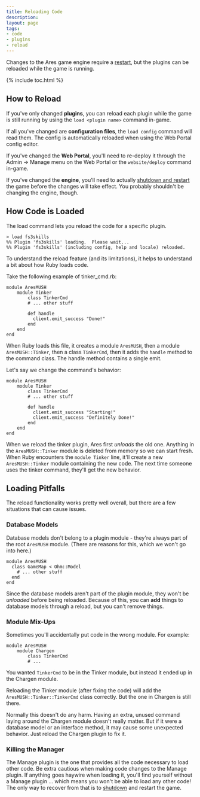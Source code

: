 ```yaml
---
title: Reloading Code
description: 
layout: page
tags:
- code
- plugins
- reload
---
```


Changes to the Ares game engine require a [restart](/tutorials/manage/shutdown.html), but the plugins can be reloaded while the game is running.  

{% include toc.html %}

## How to Reload

If you've only changed **plugins**, you can reload each plugin while the game is still running by using the `load <plugin name>` command in-game. 

If all you've changed are **configuration files**, the `load config` command will read them.  The config is automatically reloaded when using the Web Portal config editor.

If you've changed the **Web Portal**, you'll need to re-deploy it through the Admin -> Manage menu on the Web Portal or the `website/deploy` command in-game. 

If you've changed the **engine**, you'll need to actually [shutdown and restart](/tutorials/manage/shutdown.html) the game before the changes will take effect.  You probably shouldn't be changing the engine, though.

## How Code is Loaded

The load command lets you reload the code for a specific plugin.

    > load fs3skills
    %% Plugin 'fs3skills' loading.  Please wait...
    %% Plugin 'fs3skills' (including config, help and locale) reloaded.

To understand the reload feature (and its limitations), it helps to understand a bit about how Ruby loads code.

Take the following example of tinker_cmd.rb:

    module AresMUSH
        module Tinker
            class TinkerCmd
            # ... other stuff 
            
            def handle
              client.emit_success "Done!"
            end
        end
    end

When Ruby loads this file, it creates a module `AresMUSH`, then a module `AresMUSH::Tinker`, then a class `TinkerCmd`, then it adds the `handle` method to the command class.  The handle method contains a single emit.

Let's say we change the command's behavior:

    module AresMUSH
        module Tinker
            class TinkerCmd
            # ... other stuff 
            
            def handle
              client.emit_success "Starting!"
              client.emit_success "Definitely Done!"
            end
        end
    end

When we reload the tinker plugin, Ares first _unloads_ the old one.  Anything in the `AresMUSH::Tinker` module is deleted from memory so we can start fresh.  When Ruby encounters the `module Tinker` line, it'll create a new `AresMUSH::Tinker` module containing the new code.  The next time someone uses the tinker command, they'll get the new behavior.

## Loading Pitfalls

The reload functionality works pretty well overall, but there are a few situations that can cause issues.

### Database Models

Database models don't belong to a plugin module - they're always part of the root `AresMUSH` module.  (There are reasons for this, which we won't go into here.)

    module AresMUSH
      class GameMap < Ohm::Model
        # ... other stuff
      end
    end

Since the database models aren't part of the plugin module, they won't be *unloaded* before being reloaded.  Because of this, you can **add** things to database models through a reload, but you can't remove things.

### Module Mix-Ups

Sometimes you'll accidentally put code in the wrong module.  For example:

    module AresMUSH
        module Chargen
            class TinkerCmd
            # ...

You wanted `TinkerCmd` to be in the Tinker module, but instead it ended up in the Chargen module. 

Reloading the Tinker module (after fixing the code) will add the `AresMUSH::Tinker::TinkerCmd` class correctly.  But the one in Chargen is still there.

Normally this doesn't do any harm.  Having an extra, unused command laying around the Chargen module doesn't really matter.  But if it were a database model or an interface method, it may cause some unexpected behavior.  Just reload the Chargen plugin to fix it.

### Killing the Manager

The Manage plugin is the one that provides all the code necessary to load other code.  Be extra cautious when making code changes to the Manage plugin.  If anything goes haywire when loading it, you'll find yourself without a Manage plugin ... which means you won't be able to load any other code!   The only way to recover from that is to [shutdown](/tutorials/manage/shutdown.html) and restart the game.
